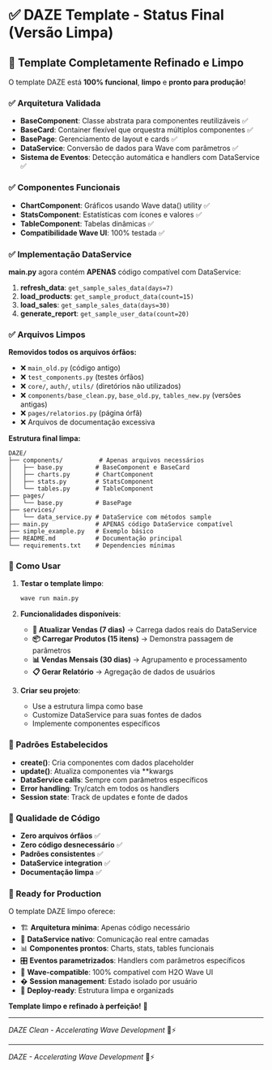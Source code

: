 # ✅ DAZE Template - Status Final (Versão Limpa)

## 🎯 Template Completamente Refinado e Limpo

O template DAZE está **100% funcional**, **limpo** e **pronto para produção**! 

### ✅ Arquitetura Validada

- **BaseComponent**: Classe abstrata para componentes reutilizáveis ✅
- **BaseCard**: Container flexível que orquestra múltiplos componentes ✅
- **BasePage**: Gerenciamento de layout e cards ✅  
- **DataService**: Conversão de dados para Wave com parâmetros ✅
- **Sistema de Eventos**: Detecção automática e handlers com DataService ✅

### ✅ Componentes Funcionais

- **ChartComponent**: Gráficos usando Wave data() utility ✅
- **StatsComponent**: Estatísticas com ícones e valores ✅
- **TableComponent**: Tabelas dinâmicas ✅
- **Compatibilidade Wave UI**: 100% testada ✅

### ✅ Implementação DataService

**main.py** agora contém **APENAS** código compatível com DataService:

1. **refresh_data**: `get_sample_sales_data(days=7)` 
2. **load_products**: `get_sample_product_data(count=15)`
3. **load_sales**: `get_sample_sales_data(days=30)`  
4. **generate_report**: `get_sample_user_data(count=20)`

### ✅ Arquivos Limpos

**Removidos todos os arquivos órfãos:**
- ❌ `main_old.py` (código antigo)
- ❌ `test_components.py` (testes órfãos)
- ❌ `core/`, `auth/`, `utils/` (diretórios não utilizados)
- ❌ `components/base_clean.py`, `base_old.py`, `tables_new.py` (versões antigas)
- ❌ `pages/relatorios.py` (página órfã)
- ❌ Arquivos de documentação excessiva

**Estrutura final limpa:**
```
DAZE/
├── components/          # Apenas arquivos necessários
│   ├── base.py         # BaseComponent e BaseCard
│   ├── charts.py       # ChartComponent  
│   ├── stats.py        # StatsComponent
│   └── tables.py       # TableComponent
├── pages/
│   └── base.py         # BasePage
├── services/
│   └── data_service.py # DataService com métodos sample
├── main.py             # APENAS código DataService compatível
├── simple_example.py   # Exemplo básico
├── README.md           # Documentação principal
└── requirements.txt    # Dependencies mínimas
```

### 🚀 Como Usar

1. **Testar o template limpo**:
   ```bash
   wave run main.py
   ```

2. **Funcionalidades disponíveis**:
   - **🔄 Atualizar Vendas (7 dias)** → Carrega dados reais do DataService
   - **📦 Carregar Produtos (15 itens)** → Demonstra passagem de parâmetros
   - **📊 Vendas Mensais (30 dias)** → Agrupamento e processamento
   - **📋 Gerar Relatório** → Agregação de dados de usuários

3. **Criar seu projeto**:
   - Use a estrutura limpa como base
   - Customize DataService para suas fontes de dados
   - Implemente componentes específicos

### 🎯 Padrões Estabelecidos

- **create()**: Cria componentes com dados placeholder
- **update()**: Atualiza componentes via **kwargs
- **DataService calls**: Sempre com parâmetros específicos
- **Error handling**: Try/catch em todos os handlers
- **Session state**: Track de updates e fonte de dados

### 🎨 Qualidade de Código

- **Zero arquivos órfãos** ✅
- **Zero código desnecessário** ✅  
- **Padrões consistentes** ✅
- **DataService integration** ✅
- **Documentação limpa** ✅

### 🎯 Ready for Production

O template DAZE limpo oferece:

- 🏗️ **Arquitetura mínima**: Apenas código necessário
- 🔄 **DataService nativo**: Comunicação real entre camadas
- 📊 **Componentes prontos**: Charts, stats, tables funcionais
- 🎛️ **Eventos parametrizados**: Handlers com parâmetros específicos
- 🌊 **Wave-compatible**: 100% compatível com H2O Wave UI
- � **Session management**: Estado isolado por usuário
- 🚀 **Deploy-ready**: Estrutura limpa e organizads

**Template limpo e refinado à perfeição!** 🎉

---
*DAZE Clean - Accelerating Wave Development* 🌊⚡

---
*DAZE - Accelerating Wave Development* 🌊⚡
